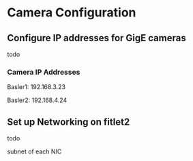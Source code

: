 # Camera Configuration


## Configure IP addresses for GigE cameras

todo

### Camera IP Addresses

Basler1: 192.168.3.23

Basler2: 192.168.4.24

## Set up Networking on fitlet2

todo

subnet of each NIC
